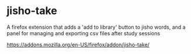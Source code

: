 # jisho-take
A firefox extension that adds a 'add to library' button to jisho words, and a panel for managing and exporting csv files after study sessions

https://addons.mozilla.org/en-US/firefox/addon/jisho-take/
